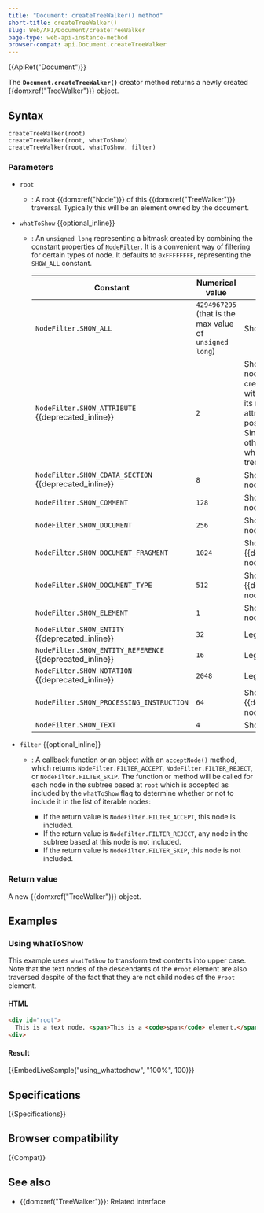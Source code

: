 ```yaml
---
title: "Document: createTreeWalker() method"
short-title: createTreeWalker()
slug: Web/API/Document/createTreeWalker
page-type: web-api-instance-method
browser-compat: api.Document.createTreeWalker
---
```


{{ApiRef("Document")}}

The **`Document.createTreeWalker()`** creator method returns a newly created {{domxref("TreeWalker")}} object.

## Syntax

```js-nolint
createTreeWalker(root)
createTreeWalker(root, whatToShow)
createTreeWalker(root, whatToShow, filter)
```

### Parameters

- `root`

  - : A root {{domxref("Node")}} of this {{domxref("TreeWalker")}} traversal. Typically this will be an element owned by the document.

- `whatToShow` {{optional_inline}}

  - : An `unsigned long` representing a bitmask created by combining the constant properties of [`NodeFilter`](https://dom.spec.whatwg.org/#interface-nodefilter). It is a convenient way of filtering for certain types of node. It defaults to `0xFFFFFFFF`, representing the `SHOW_ALL` constant.

    | Constant                                                 | Numerical value                                         | Description                                                                                                                                                                                                                                                                                                                                                                               |
    | -------------------------------------------------------- | ------------------------------------------------------- | ----------------------------------------------------------------------------------------------------------------------------------------------------------------------------------------------------------------------------------------------------------------------------------------------------------------------------------------------------------------------------------------- |
    | `NodeFilter.SHOW_ALL`                                    | `4294967295` (that is the max value of `unsigned long`) | Shows all nodes.                                                                                                                                                                                                                                                                                                                                                                          |
    | `NodeFilter.SHOW_ATTRIBUTE` {{deprecated_inline}}        | `2`                                                     | Shows attribute {{domxref("Attr")}} nodes. This is meaningful only when creating a {{domxref("TreeWalker")}} with an {{domxref("Attr")}} node as its root; in this case, it means that the attribute node will appear in the first position of the iteration or traversal. Since attributes are never children of other nodes, they do not appear when traversing over the document tree. |
    | `NodeFilter.SHOW_CDATA_SECTION` {{deprecated_inline}}    | `8`                                                     | Shows {{domxref("CDATASection")}} nodes.                                                                                                                                                                                                                                                                                                                                                  |
    | `NodeFilter.SHOW_COMMENT`                                | `128`                                                   | Shows {{domxref("Comment")}} nodes.                                                                                                                                                                                                                                                                                                                                                       |
    | `NodeFilter.SHOW_DOCUMENT`                               | `256`                                                   | Shows {{domxref("Document")}} nodes.                                                                                                                                                                                                                                                                                                                                                      |
    | `NodeFilter.SHOW_DOCUMENT_FRAGMENT`                      | `1024`                                                  | Shows {{domxref("DocumentFragment")}} nodes.                                                                                                                                                                                                                                                                                                                                              |
    | `NodeFilter.SHOW_DOCUMENT_TYPE`                          | `512`                                                   | Shows {{domxref("DocumentType")}} nodes.                                                                                                                                                                                                                                                                                                                                                  |
    | `NodeFilter.SHOW_ELEMENT`                                | `1`                                                     | Shows {{domxref("Element")}} nodes.                                                                                                                                                                                                                                                                                                                                                       |
    | `NodeFilter.SHOW_ENTITY` {{deprecated_inline}}           | `32`                                                    | Legacy, no longer usable.                                                                                                                                                                                                                                                                                                                                                                 |
    | `NodeFilter.SHOW_ENTITY_REFERENCE` {{deprecated_inline}} | `16`                                                    | Legacy, no longer usable.                                                                                                                                                                                                                                                                                                                                                                 |
    | `NodeFilter.SHOW_NOTATION` {{deprecated_inline}}         | `2048`                                                  | Legacy, no longer usable.                                                                                                                                                                                                                                                                                                                                                                 |
    | `NodeFilter.SHOW_PROCESSING_INSTRUCTION`                 | `64`                                                    | Shows {{domxref("ProcessingInstruction")}} nodes.                                                                                                                                                                                                                                                                                                                                         |
    | `NodeFilter.SHOW_TEXT`                                   | `4`                                                     | Shows {{domxref("Text")}} nodes.                                                                                                                                                                                                                                                                                                                                                          |

- `filter` {{optional_inline}}

  - : A callback function or an object with an `acceptNode()` method, which returns `NodeFilter.FILTER_ACCEPT`, `NodeFilter.FILTER_REJECT`, or `NodeFilter.FILTER_SKIP`. The function or method will be called for each node in the subtree based at `root` which is accepted as included by the `whatToShow` flag to determine whether or not to include it in the list of iterable nodes:

    - If the return value is `NodeFilter.FILTER_ACCEPT`, this node is included.
    - If the return value is `NodeFilter.FILTER_REJECT`, any node in the subtree based at this node is not included.
    - If the return value is `NodeFilter.FILTER_SKIP`, this node is not included.

### Return value

A new {{domxref("TreeWalker")}} object.

## Examples

### Using whatToShow

This example uses `whatToShow` to transform text contents into upper case. Note that the text nodes of the descendants of the `#root` element are also traversed despite of the fact that they are not child nodes of the `#root` element.

#### HTML

```html
<div id="root">
  This is a text node. <span>This is a <code>span</code> element.</span>
<div>
```

#### Result

{{EmbedLiveSample("using_whattoshow", "100%", 100)}}

## Specifications

{{Specifications}}

## Browser compatibility

{{Compat}}

## See also

- {{domxref("TreeWalker")}}: Related interface
